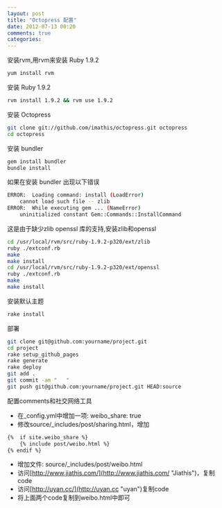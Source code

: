 ```yaml
---
layout: post
title: "Octopress 配置"
date: 2012-07-13 00:20
comments: true
categories: 
---
```

安装rvm,用rvm来安装 Ruby 1.9.2

``` bash
yum install rvm
```

安装 Ruby 1.9.2

``` bash
rvm install 1.9.2 && rvm use 1.9.2
```

安装 Octopress

``` bash
git clone git://github.com/imathis/octopress.git octopress
cd octopress
```

安装 bundler

``` bash
gem install bundler
bundle install
```

如果在安装 bundler 出现以下错误

``` bash
ERROR:  Loading command: install (LoadError)
    cannot load such file -- zlib
ERROR:  While executing gem ... (NameError)
    uninitialized constant Gem::Commands::InstallCommand
```

这是由于缺少zlib openssl 库的支持,安装zlib和openssl

``` bash
cd /usr/local/rvm/src/ruby-1.9.2-p320/ext/zlib
ruby ./extconf.rb
make
make install
cd /usr/local/rvm/src/ruby-1.9.2-p320/ext/openssl
ruby ./extconf.rb
make
make install
```

安装默认主题

``` bash
rake install
```

部署

``` bash 
git clone git@github.com:yourname/project.git
cd project
rake setup_github_pages
rake generate
rake deploy
git add .
git commit -am "   "
git push git@github.com:yourname/project.git HEAD:source
```
配置comments和社交网络工具

* 在_config.yml中增加一项: weibo_share: true
* 修改source/_includes/post/sharing.html，增加

``` bash
{%  if site.weibo_share %}
	{% include post/weibo.html %}
{% endif %}
```
* 增加文件: source/_includes/post/weibo.html
* 访问[http://www.jiathis.com/](http://www.jiathis.com/ "Jiathis")，复制code
* 访问[http://uyan.cc/](http://uyan.cc "uyan")复制code
* 将上面两个code复制到weibo.html中即可
<!-- more -->
